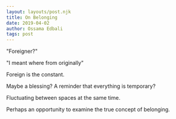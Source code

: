 ```yaml
---
layout: layouts/post.njk
title: On Belonging
date: 2019-04-02
author: Ossama Edbali
tags: post
---
```


"Foreigner?"

"I meant where from originally"

Foreign is the constant.

Maybe a blessing? A reminder that everything is temporary?

Fluctuating between spaces at the same time.

Perhaps an opportunity to examine the true concept of belonging.
